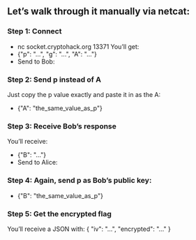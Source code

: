 ## Let’s walk through it manually via netcat:
### Step 1: Connect
- nc socket.cryptohack.org 13371
You’ll get:
- {"p": "...", "g": "...", "A": "..."}
- Send to Bob:

### Step 2: Send p instead of A
Just copy the p value exactly and paste it in as the A:
- {"A": "the_same_value_as_p"}

### Step 3: Receive Bob’s response
You’ll receive:
- {"B": "..."}
- Send to Alice:

### Step 4: Again, send p as Bob’s public key:
- {"B": "the_same_value_as_p"}

### Step 5: Get the encrypted flag
You’ll receive a JSON with:
{
  "iv": "...",
  "encrypted": "..."
}




